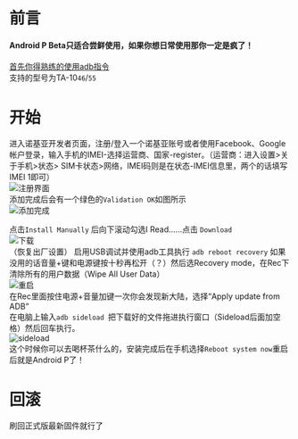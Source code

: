 # 前言
#### Android P Beta只适合尝鲜使用，如果你想日常使用那你一定是疯了！
[首先你得熟练的使用adb指令](/ADB-Tool) <br />
支持的型号为TA-10`46`/`55` <br />
# 开始
 进入诺基亚开发者页面，注册/登入一个诺基亚账号或者使用Facebook、Google帐户登录，输入手机的IMEI-选择运营商、国家-register。（运营商：进入设置>关于手机>状态> SIM卡状态>网络，IMEI码则是在状态-IMEI信息里，两个的话填写IMEI 1即可）
 <br />
![注册界面](http://imgsrc.baidu.com/forum/pic/item/2e99304e251f95ca8e193201c5177f3e66095228.jpg) <br />
添加完成后会有一个绿色的`Validation OK`如图所示
 <br />
 ![添加完成](http://imgsrc.baidu.com/forum/w%3D580/sign=d96d3c4b70d98d1076d40c39113eb807/707915ce36d3d53941b0a5743687e950342ab008.jpg)
 <br />

点击`Install Manually` 后向下滚动勾选I Read……点击 `Download`
 <br />
 ![下载]( http://imgsrc.baidu.com/forum/pic/item/60a0c895d143ad4b503dd4778e025aafa50f068d.jpg)
 <br />
（恢复出厂设置） 启用USB调试并使用adb工具执行 `adb reboot recovery` 如果没用的话音量+键和电源键按十秒再松开（？）然后选Recovery mode，在Rec下清除所有的用户数据（Wipe All User Data）
 <br />
![重启](http://imgsrc.baidu.com/forum/w%3D580/sign=d133f932c5ea15ce41eee00186013a25/ec68b2fb43166d229d4282234a2309f79152d2e0.jpg)
 <br />
 在Rec里面按住电源+音量加键一次你会发现新大陆，选择“Apply update from ADB”
 <br />
在电脑上输入`adb sideload `把下载好的文件拖进执行窗口（Sideload后面加空格）然后回车执行。 
<br />
![sideload](http://imgsrc.baidu.com/forum/w%3D580/sign=a2b3da7306d162d985ee621421dea950/3311b9014a90f603d33608f03512b31bb151ed13.jpg)
 <br />
这个时候你可以去喝杯茶什么的，安装完成后在手机选择`Reboot system now`重启后就是Android P了！
# 回滚
 刷回正式版最新固件就行了
 <br />
 <br />
 <br />
 <br />
